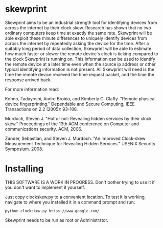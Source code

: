 skewprint
=========

Skewprint aims to be an industrial strength tool for identifying devices from across the internet by their clock skew. Research has shown that no two ordinary computers keep time at exactly the same rate. Skewprint will be able exploit these minute differences to uniquely identify devices from across the internet by repeatedly asking the device for the time. After a suitably long period of data collection, Skewprint will be able to estimate how much faster or slower the remote device's clock is ticking compared to the clock Skewprint is running on. This information can be used to identify the remote device at a later time even when the source ip address or other typical identifying information is not present. All Skewprint will need is the time the remote device recieved the time request packet, and the time the response arrived back.

For more information read:

Kohno, Tadayoshi, Andre Broido, and Kimberly C. Claffy. "Remote physical device fingerprinting." Dependable and Secure Computing, IEEE Transactions on 2.2 (2005): 93-108.

Murdoch, Steven J. "Hot or not: Revealing hidden services by their clock skew." Proceedings of the 13th ACM conference on Computer and communications security. ACM, 2006.

Zander, Sebastian, and Steven J. Murdoch. "An Improved Clock-skew Measurement Technique for Revealing Hidden Services." USENIX Security Symposium. 2008.

Installing
==========

THIS SOFTWARE IS A WORK IN PROGRESS. Don't bother trying to use it if you don't want to implement it yourself.

Just copy clockskew.py to a convenient location. To test it is working, navigate to where you installed it in a command prompt and run:

	python clockskew.py https://www.google.com/

Skewprint needs to be run as root or Administrator.
